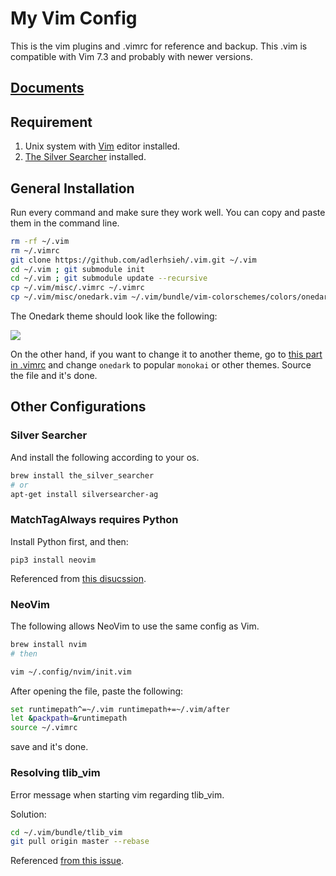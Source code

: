 # My Vim Config

This is the vim plugins and .vimrc for reference and backup. This .vim is compatible with Vim 7.3 and probably with newer versions. 

## [Documents](/document/welcome.md)

## Requirement

1. Unix system with [Vim](http://www.vim.org/) editor installed.
2. [The Silver Searcher](https://github.com/ggreer/the_silver_searcher) installed.

## General Installation

Run every command and make sure they work well. You can copy and paste them in the command line.

```bash
rm -rf ~/.vim
rm ~/.vimrc
git clone https://github.com/adlerhsieh/.vim.git ~/.vim
cd ~/.vim ; git submodule init
cd ~/.vim ; git submodule update --recursive
cp ~/.vim/misc/.vimrc ~/.vimrc
cp ~/.vim/misc/onedark.vim ~/.vim/bundle/vim-colorschemes/colors/onedark.vim
```

The Onedark theme should look like the following:

![](http://i.imgur.com/6KeggVu.png)

On the other hand, if you want to change it to another theme, go to [this part in .vimrc](https://github.com/adlerhsieh/.vim/blob/master/misc/.vimrc#L168) and change `onedark` to popular `monokai` or other themes. Source the file and it's done.

## Other Configurations

### Silver Searcher

And install the following according to your os.

```bash
brew install the_silver_searcher
# or
apt-get install silversearcher-ag
```

### MatchTagAlways requires Python

Install Python first, and then:

```
pip3 install neovim
```

Referenced from [this disucssion](https://gist.github.com/sadovnik/b0c4e48057ec0952bf7d08440d1cdfa7).

### NeoVim

The following allows NeoVim to use the same config as Vim.

```bash
brew install nvim
# then

vim ~/.config/nvim/init.vim
```

After opening the file, paste the following:

```bash
set runtimepath^=~/.vim runtimepath+=~/.vim/after
let &packpath=&runtimepath
source ~/.vimrc
```

save and it's done.

### Resolving tlib_vim

Error message when starting vim regarding tlib_vim.

Solution:

```bash
cd ~/.vim/bundle/tlib_vim
git pull origin master --rebase
```

Referenced [from this issue](https://github.com/amix/vimrc/issues/645).

